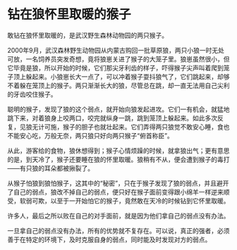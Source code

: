 # 钻在狼怀里取暖的猴子

敢钻在狼怀里取暖的，是武汉野生森林动物园的两只猴子。 
 
2000年9月，武汉森林野生动物园从内蒙古购回一批草原狼，两只小狼一时无处可放，一名饲养员突发奇想，竟将狼崽关进了猴子的大笼子里。狼崽虽然很小，但它毕竟是狼，所以开始的时候，它们那尖牙利齿的样子，吓得猴子尖声叫着爬到笼子顶上躲起来。小狼崽长大一点了，可以冲着猴子耍抖狼气了，它们跳起来，却够不着躲在笼顶上的猴子。两只渐渐长大的狼，尽管总在跳，却一直无法用自己尖利的牙齿咬住猴子。 
 
聪明的猴子，发现了狼的这个弱点，就开始向狼发起进攻。它们一有机会，就猛地跳下来，对着狼身上咬两口，咬完就纵身一跳，跳到笼顶上躲起来。如此多次反复，见狼无计可施，猴子的胆子也就壮起来。它们弄得两只狼觉不敢安心睡，食也不能安心吃，万般无奈，两只狼只好向两只猴子“俯首称臣”。 
 
从此，游客给的食物，狼休想得到；猴子心情烦躁的时候，就拿狼出气；更有意思的是，到天冷了，猴子还要睡在狼的怀里取暖。狼稍有不从，便会遭到猴子的毒打——有只狼的耳朵都被揪裂了。 
 
从猴子怕狼到狼怕猴子，这其中的“秘密”，只在于猴子发现了狼的弱点，并且避开了自己的弱点，狼改不掉自己的弱点，便只好在猴子面前变得跟小绵羊一样逆来顺受，软弱可欺，以至于一开始怕它的猴子，竟然敢在天冷的时候钻到它怀里取暖。 
 
许多人，最后之所以败在自己的对手面前，就是因为他们拿自己的弱点没有办法。 
 
一旦拿自己的弱点没有办法，所有的优势就不复存在。可以说，真正的强者，必须善于在特定的环境下，及时克服自身的弱点，同时能及时发现对方的弱点。
  